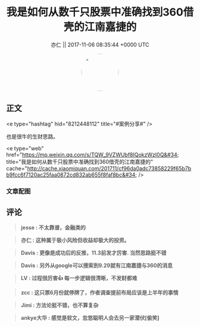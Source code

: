 <h1 align="center">我是如何从数千只股票中准确找到360借壳的江南嘉捷的</h1>




<p align="center">
    <a>亦仁 || 2017-11-06 08:35:44 &#43;0000 UTC</a>
</p>

<div align="center">
    <img src="https://images.zsxq.com/Fn3NQqCN8nuGF86yZPXSbEsl0mb3?e=1590940799&amp;token=kIxbL07-8jAj8w1n4s9zv64FuZZNEATmlU_Vm6zD:pfbNc8W3hS0oYG_hyXXh_rHMHuc=" width="100" height="100" style="border:1px solid;border-radius:50%; color:#ffffff"/>
</div>




## 正文

<div>
&lt;e type=&#34;hashtag&#34; hid=&#34;8212448112&#34; title=&#34;#案例分享#&#34; /&gt;  

也是很牛的生财思路。 

&lt;e type=&#34;web&#34; href=&#34;https://mp.weixin.qq.com/s/TQW_9VZWUbf8IQokzWzI0Q&#34; title=&#34;我是如何从数千只股票中准确找到360借壳的江南嘉捷的&#34; cache=&#34;http://cache.xiaomiquan.com/201711/cf96da0adc73858229f65b7bb9fcc6f7120ac25faa0872cd832ab655f8faf8bc&#34; /&gt;
</div>

### 文章配图

<div class="image" align="center">

</div>


## 评论

<div align="left">
<div>

<blockquote >
<span> <strong>jesse : 不太靠谱，金融类的 </strong></span>
</blockquote>

<blockquote >
<span> <strong>亦仁 : 这种属于极小风险但收益却极大的投资。 </strong></span>
</blockquote>

<blockquote >
<span> <strong>Davis : 更像是成功后的反推，11.3前发才厉害. 当然思路挺不错 </strong></span>
</blockquote>

<blockquote >
<span> <strong>Davis : 另外从google可以搜索到9.29就有江南嘉捷与360的消息 </strong></span>
</blockquote>

<blockquote >
<span> <strong>LV : 过程很厉害👍 每一步逻辑很清晰，不发财都难 </strong></span>
</blockquote>

<blockquote >
<span> <strong>zcc : 这只票6月份就停牌了，作者调查提前布局应该是上半年的事情 </strong></span>
</blockquote>

<blockquote >
<span> <strong>Jimi : 方法论挺不错，也不算复杂 </strong></span>
</blockquote>

<blockquote >
<span> <strong>ankye大华 : 感觉是软文，忽悠聪明人会去另一家潜伏[偷笑] </strong></span>
</blockquote>

</div>
</div>